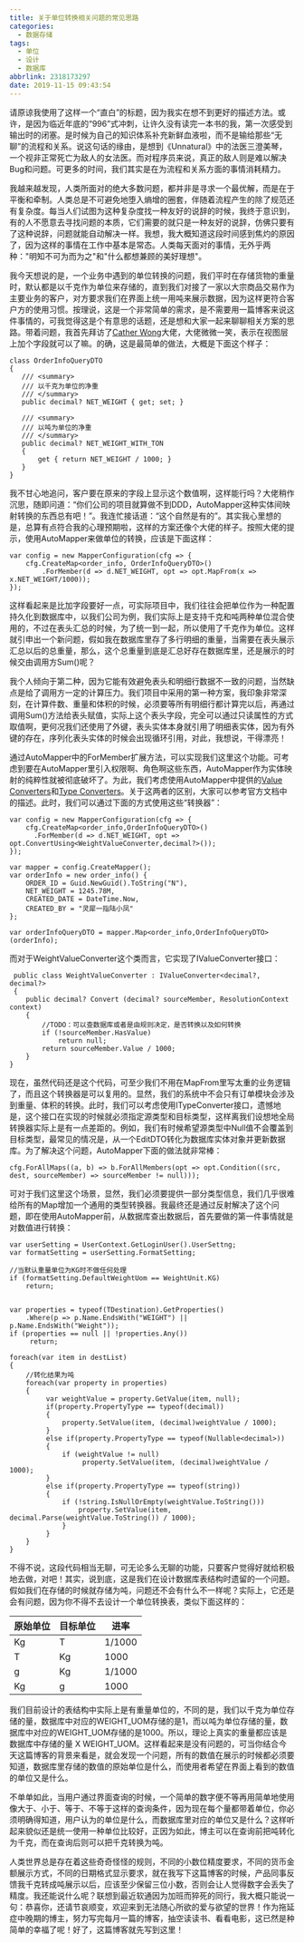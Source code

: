 ```yaml
---
title: 关于单位转换相关问题的常见思路
categories:
  - 数据存储
tags:
  - 单位
  - 设计
  - 数据库
abbrlink: 2318173297
date: 2019-11-15 09:43:54
---
```

请原谅我使用了这样一个“直白”的标题，因为我实在想不到更好的描述方法。或许，是因为临近年底的“996”式冲刺，让许久没有读完一本书的我，第一次感受到输出时的闭塞。是时候为自己的知识体系补充新鲜血液啦，而不是输给那些“无聊”的流程和关系。说这句话的缘由，是想到《Unnatural》中的法医三澄美琴，一个视非正常死亡为敌人的女法医。而对程序员来说，真正的敌人则是难以解决Bug和问题。可更多的时间，我们其实是在为流程和关系方面的事情消耗精力。

我越来越发现，人类所面对的绝大多数问题，都并非是寻求一个最优解，而是在于平衡和牵制。人类总是不可避免地堕入熵增的圈套，伴随着流程产生的除了规范还有复杂度。每当人们试图为这种复杂度找一种友好的说辞的时候，我终于意识到，有的人不愿意去寻找问题的本质，它们需要的就只是一种友好的说辞，仿佛只要有了这种说辞，问题就能自动解决一样。我想，我大概知道这段时间感到焦灼的原因了，因为这样的事情在工作中基本是常态。人类每天面对的事情，无外乎两种："明知不可为而为之"和"什么都想兼顾的美好理想"。

我今天想说的是，一个业务中遇到的单位转换的问题，我们平时在存储货物的重量时，默认都是以千克作为单位来存储的，直到我们对接了一家以大宗商品交易作为主要业务的客户，对方要求我们在界面上统一用吨来展示数据，因为这样更符合客户方的使用习惯。按理说，这是一个非常简单的需求，是不需要用一篇博客来说这件事情的，可我觉得这是个有意思的话题，还是想和大家一起来聊聊相关方案的思路。带着问题，我首先拜访了[Cather Wong](https://www.c-sharpcorner.com/members/catcher-wong)大佬，大佬微微一笑，表示在视图层上加个字段就可以了嘛。的确，这是最简单的做法，大概是下面这个样子：
```CSharp
class OrderInfoQueryDTO
{
   /// <summary>
   /// 以千克为单位的净重
   /// </summary>
   public decimal? NET_WEIGHT { get; set; }

   /// <summary>
   /// 以吨为单位的净重
   /// </summary>
   public decimal? NET_WEIGHT_WITH_TON
   {
       get { return NET_WEIGHT / 1000; }
   }
}
```
我不甘心地追问，客户要在原来的字段上显示这个数值啊，这样能行吗？大佬稍作沉思，随即问道：“你们公司的项目就算做不到DDD，AutoMapper这种实体间映射转换的东西总有吧！”。我连忙接话道：“这个自然是有的”。其实我心里想的是，总算有点符合我的心理预期啦，这样的方案还像个大佬的样子。按照大佬的提示，使用AutoMapper来做单位的转换，应该是下面这样：
```CSharp 
var config = new MapperConfiguration(cfg => {
    cfg.CreateMap<order_info, OrderInfoQueryDTO>()
        .ForMember(d => d.NET_WEIGHT, opt => opt.MapFrom(x => x.NET_WEIGHT/1000));
});
```
这样看起来是比加字段要好一点，可实际项目中，我们往往会把单位作为一种配置持久化到数据库中，以我们公司为例，我们实际上是支持千克和吨两种单位混合使用的，不过在表头汇总的时候，为了统一到一起，所以使用了千克作为单位。这样就引申出一个新问题，假如我在数据库里存了多行明细的重量，当需要在表头展示汇总以后的总重量，那么，这个总重量到底是汇总好存在数据库里，还是展示的时候交由调用方Sum()呢？

我个人倾向于第二种，因为它能有效避免表头和明细行数据不一致的问题，当然缺点是给了调用方一定的计算压力。我们项目中采用的第一种方案，我印象非常深刻，在计算件数、重量和体积的时候，必须要等所有明细行都计算完以后，再通过调用Sum()方法给表头赋值，实际上这个表头字段，完全可以通过只读属性的方式取值啊，更何况我们还使用了外键，表头实体本身就引用了明细表实体，因为有外键的存在，序列化表头实体的时候会出现循环引用，对此，我想说，干得漂亮！

通过AutoMapper中的ForMember扩展方法，可以实现我们这里这个功能。可考虑到要在AutoMapper里引入权限啊、角色啊这些东西，AutoMapper作为实体映射的纯粹性就被彻底破坏了。为此，我们考虑使用AutoMapper中提供的[Value Converters](https://docs.automapper.org/en/stable/Value-converters.html)和[Type Converters](https://docs.automapper.org/en/stable/Value-converters.html)。关于这两者的区别，大家可以参考官方文档中的描述。此时，我们可以通过下面的方式使用这些“转换器”：

```CSharp
var config = new MapperConfiguration(cfg => {
    cfg.CreateMap<order_info,OrderInfoQueryDTO>()
      .ForMember(d => d.NET_WEIGHT, opt => opt.ConvertUsing<WeightValueConverter,decimal?>());
});
  
var mapper = config.CreateMapper();
var orderInfo = new order_info() {
    ORDER_ID = Guid.NewGuid().ToString("N"),
    NET_WEIGHT = 1245.78M,
    CREATED_DATE = DateTime.Now,
    CREATED_BY = "灵犀一指陆小凤"
};

var orderInfoQueryDTO = mapper.Map<order_info,OrderInfoQueryDTO>(orderInfo);
```
而对于WeightValueConverter这个类而言，它实现了IValueConverter接口：

```CSharp
 public class WeightValueConverter : IValueConverter<decimal?, decimal?> 
 {
    public decimal? Convert (decimal? sourceMember, ResolutionContext context) 
    {
        //TODO：可以查数据库或者是由规则决定，是否转换以及如何转换
        if (!sourceMember.HasValue)
            return null;
        return sourceMember.Value / 1000;
    }
}
```
现在，虽然代码还是这个代码，可至少我们不用在MapFrom里写太重的业务逻辑了，而且这个转换器是可以复用的。显然，我们的系统中不会只有订单模块会涉及到重量、体积的转换。此时，我们可以考虑使用ITypeConverter接口，遗憾地是，这个接口在实现的时候就必须指定源类型和目标类型，这样离我们设想地全局转换器实际上是有一点差距的。例如，我们有时候希望源类型中Null值不会覆盖到目标类型，最常见的情况是，从一个EditDTO转化为数据库实体对象并更新数据库。为了解决这个问题，AutoMapper下面的做法就非常棒：
```CSharp
cfg.ForAllMaps((a, b) => b.ForAllMembers(opt => opt.Condition((src, dest, sourceMember) => sourceMember != null)));
```

可对于我们这里这个场景，显然，我们必须要提供一部分类型信息，我们几乎很难给所有的Map增加一个通用的类型转换器。我最终还是通过反射解决了这个问题，即在使用AutoMapper前，从数据库查出数据后，首先要做的第一件事情就是对数值进行转换：

```CSharp
var userSetting = UserContext.GetLoginUser().UserSettng;
var formatSetting = userSetting.FormatSetting;

//当默认重量单位为KG时不做任何处理
if (formatSetting.DefaultWeightUom == WeightUnit.KG)
    return;


var properties = typeof(TDestination).GetProperties()
    .Where(p => p.Name.EndsWith("WEIGHT") || p.Name.EndsWith("Weight"));
if (properties == null || !properties.Any())
     return;

foreach(var item in destList)
{
    //转化结果为吨
    foreach(var property in properties)
    {
         var weightValue = property.GetValue(item, null);
         if(property.PropertyType == typeof(decimal))
         {
             property.SetValue(item, (decimal)weightValue / 1000);
         }
         else if(property.PropertyType == typeof(Nullable<decimal>))
         {
             if (weightValue != null)
                  property.SetValue(item, (decimal)weightValue / 1000);
         }
         else if(property.PropertyType == typeof(string))
         {
             if (!string.IsNullOrEmpty(weightValue.ToString()))
                 property.SetValue(item, decimal.Parse(weightValue.ToString()) / 1000);
             }
         }
    }
}
```

不得不说，这段代码相当无聊，可无论多么无聊的功能，只要客户觉得好就给积极地去做，对吧！其实，说到底，这是我们在设计数据库表结构时遗留的一个问题。假如我们在存储的时候就存储为吨，问题还不会有什么不一样呢？实际上，它还是会有问题，因为你不得不去设计一个单位转换表，类似下面这样的：

| 原始单位 | 目标单位 | 进率   |
| -------- | -------- | ------ |
| Kg       | T        | 1/1000 |
| T        | Kg       | 1000   |
| g        | Kg       | 1/1000 |
| Kg       | g        | 1000   |

我们目前设计的表结构中实际上是有重量单位的，不同的是，我们以千克为单位存储的量，数据库中对应的WEIGHT_UOM存储的是1，而以吨为单位存储的量，数据库中对应的WEIGHT_UOM存储的是1000。所以，理论上真实的重量都应该是数据库中存储的量 X WEIGHT_UOM。这样看起来是没有问题的，可当你结合今天这篇博客的背景来看是，就会发现一个问题，所有的数值在展示的时候都必须要知道，数据库里存储的数值的原始单位是什么，而使用者希望在界面上看到的数值的单位又是什么。

不单单如此，当用户通过界面查询的时候，一个简单的数字便不等再用简单地使用像大于、小于、等于、不等于这样的查询条件，因为现在每个量都带着单位，你必须明确得知道，用户认为的单位是什么，而数据库里对应的单位又是什么？这样听起来貌似还是统一使用一种单位比较好，正因为如此，博主可以在查询前把吨转化为千克，而在查询后则可以把千克转换为吨。

人类世界总是存在着这些奇奇怪怪的规则，不同的小数位精度要求，不同的货币金额展示方式，不同的日期格式显示要求，就在我写下这篇博客的时候，产品同事反馈我千克转成吨展示以后，应该至少保留三位小数，否则会让人觉得数字会丢失了精度。我还能说什么呢？联想到最近软通因为加班而猝死的同行，我大概只能说一句：恭喜你，还请节哀顺变，欢迎来到无法随心所欲的爱与欲望的世界！作为拖延症中晚期的博主，努力写完每月一篇的博客，抽空读读书、看看电影，这已然是种简单的幸福了呢！好了，这篇博客就先写到这里！

